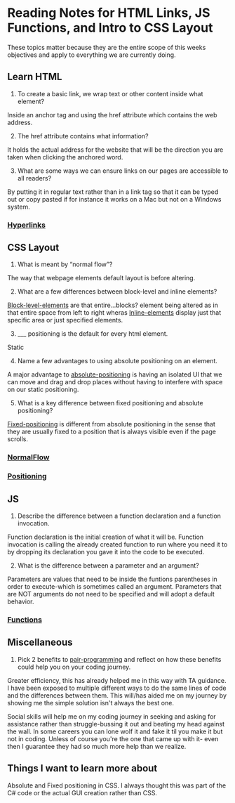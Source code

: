 # Reading Notes for HTML Links, JS Functions, and Intro to CSS Layout

These topics matter because they are the entire scope of this weeks objectives and apply to everything we are currently doing.

## Learn HTML

1. To create a basic link, we wrap text or other content inside what element?

Inside an anchor tag and using the href attribute which contains the web address.

2. The href attribute contains what information?

It holds the actual address for the website that will be the direction you are taken when clicking the anchored word.

3. What are some ways we can ensure links on our pages are accessible to all readers?

By putting it in regular text rather than in a link tag so that it can be typed out or copy pasted if for instance it works on a Mac but not on a Windows system.

### [Hyperlinks](https://developer.mozilla.org/en-US/docs/Learn/HTML/Introduction_to_HTML/Creating_hyperlinks)

## CSS Layout

1. What is meant by “normal flow”?

The way that webpage elements default layout is before altering.

2. What are a few differences between block-level and inline elements?

[Block-level-elements](https://developer.mozilla.org/en-US/docs/Web/HTML/Block-level_elements) are that entire...blocks? element being altered as in that entire space from left to right wheras
[Inline-elements](https://developer.mozilla.org/en-US/docs/Web/HTML/Inline_elements) display just that specific area or just specified elements.

3. ___ positioning is the default for every html element.

Static

4. Name a few advantages to using absolute positioning on an element.

A major advantage to [absolute-positioning](https://developer.mozilla.org/en-US/docs/Learn/CSS/CSS_layout/Positioning#absolute_positioning) is having an isolated UI that we can move and drag and drop places without having to interfere with space on our static positioning.

5. What is a key difference between fixed positioning and absolute positioning?

[Fixed-positioning](https://developer.mozilla.org/en-US/docs/Learn/CSS/CSS_layout/Positioning#fixed_positioning) is different from absolute positioning in the sense that they are usually fixed to a position that is always visible even if the page scrolls.

### [NormalFlow](https://developer.mozilla.org/en-US/docs/Learn/CSS/CSS_layout/Normal_Flow)
### [Positioning](https://developer.mozilla.org/en-US/docs/Learn/CSS/CSS_layout/Positioning)

## JS

1. Describe the difference between a function declaration and a function invocation.

Function declaration is the initial creation of what it will be. Function invocation is calling the already created function to run where you need it to by dropping its declaration you gave it into the code to be executed.

2. What is the difference between a parameter and an argument?

Parameters are values that need to be inside the funtions parentheses in order to execute-which is sometimes called an argument. Parameters that are NOT arguments do not need to be specified and will adopt a default behavior. 

### [Functions](https://developer.mozilla.org/en-US/docs/Learn/JavaScript/Building_blocks/Functions)

## Miscellaneous

1. Pick 2 benefits to [pair-programming](https://www.codefellows.org/blog/6-reasons-for-pair-programming/) and reflect on how these benefits could help you on your coding journey.

Greater efficiency, this has already helped me in this way with TA guidance. I have been exposed to multiple different ways to do the same lines of code and the differences between them. This will/has aided me on my journey by showing me the simple solution isn't always the best one.

Social skills will help me on my coding journey in seeking and asking for assistance rather than struggle-bussing it out and beating my head against the wall. In some careers you can lone wolf it and fake it til you make it but not in coding. Unless of course you're the one that came up with it- even then I guarantee they had so much more help than we realize.

## Things I want to learn more about
Absolute and Fixed positioning in CSS. I always thought this was part of the C# code or the actual GUI creation rather than CSS.


